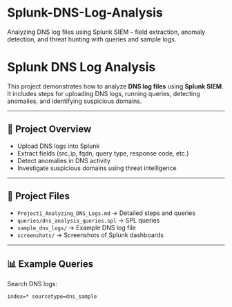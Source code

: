 # Splunk-DNS-Log-Analysis
Analyzing DNS log files using Splunk SIEM – field extraction, anomaly detection, and threat hunting with queries and sample logs.
# Splunk DNS Log Analysis

This project demonstrates how to analyze **DNS log files** using **Splunk SIEM**.  
It includes steps for uploading DNS logs, running queries, detecting anomalies, and identifying suspicious domains.

---

## 🔹 Project Overview
- Upload DNS logs into Splunk
- Extract fields (src_ip, fqdn, query type, response code, etc.)
- Detect anomalies in DNS activity
- Investigate suspicious domains using threat intelligence

---

## 📂 Project Files
- `Project1_Analyzing_DNS_Logs.md` → Detailed steps and queries
- `queries/dns_analysis_queries.spl` → SPL queries
- `sample_dns_logs/` → Example DNS log file
- `screenshots/` → Screenshots of Splunk dashboards

---

## 📊 Example Queries
Search DNS logs:
```spl
index=* sourcetype=dns_sample
